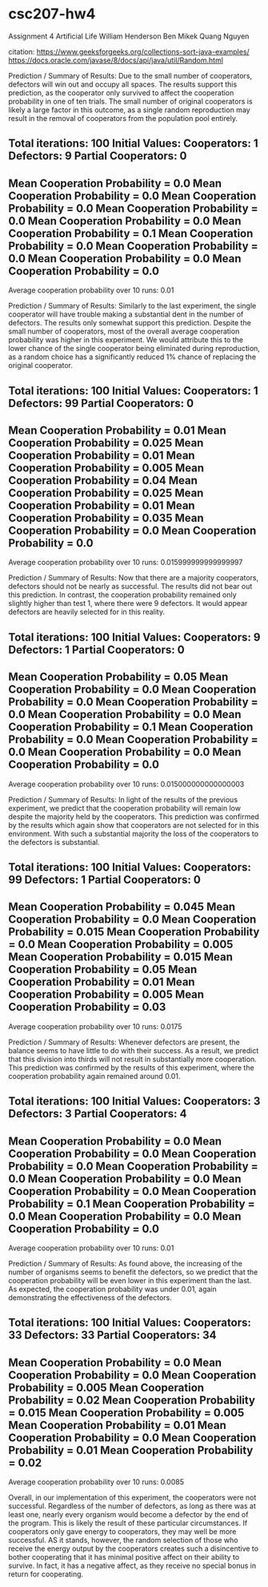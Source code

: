 # csc207-hw4
Assignment 4 Artificial Life
William Henderson
Ben Mikek
Quang Nguyen



citation:
https://www.geeksforgeeks.org/collections-sort-java-examples/
https://docs.oracle.com/javase/8/docs/api/java/util/Random.html



Prediction / Summary of Results: Due to the small number of cooperators, defectors will win out and occupy all spaces. The results support this prediction, as the cooperator only survived to affect the cooperation probability in one of ten trials. The small number of original cooperators is likely a large factor in this outcome, as a single random reproduction may result in the removal of cooperators from the population pool entirely.

Total iterations: 100
Initial Values:
Cooperators: 1    Defectors: 9    Partial Cooperators: 0
--------------------------------
Mean Cooperation Probability = 0.0
Mean Cooperation Probability = 0.0
Mean Cooperation Probability = 0.0
Mean Cooperation Probability = 0.0
Mean Cooperation Probability = 0.0
Mean Cooperation Probability = 0.1
Mean Cooperation Probability = 0.0
Mean Cooperation Probability = 0.0
Mean Cooperation Probability = 0.0
Mean Cooperation Probability = 0.0
--------------------------------
Average cooperation probability over 10 runs: 0.01


Prediction / Summary of Results: Similarly to the last experiment, the single cooperator will have trouble making a substantial dent in the number of defectors. The results only somewhat support this prediction. Despite the small number of cooperators, most  of the overall average cooperation probability was higher in this experiment. We would attribute this to the lower chance of the single cooperator being eliminated during reproduction, as a random choice has a significantly reduced 1% chance of replacing the original cooperator.

Total iterations: 100
Initial Values:
Cooperators: 1    Defectors: 99    Partial Cooperators: 0
--------------------------------
Mean Cooperation Probability = 0.01
Mean Cooperation Probability = 0.025
Mean Cooperation Probability = 0.01
Mean Cooperation Probability = 0.005
Mean Cooperation Probability = 0.04
Mean Cooperation Probability = 0.025
Mean Cooperation Probability = 0.01
Mean Cooperation Probability = 0.035
Mean Cooperation Probability = 0.0
Mean Cooperation Probability = 0.0
--------------------------------
Average cooperation probability over 10 runs: 0.015999999999999997



Prediction / Summary of Results: Now that there are a majority cooperators, defectors should not be nearly as successful. The results did not bear out this prediction. In contrast, the cooperation probability remained only slightly higher than test 1, where there were 9 defectors. It would appear defectors are heavily selected for in this reality.

Total iterations: 100
Initial Values:
Cooperators: 9    Defectors: 1    Partial Cooperators: 0
--------------------------------
Mean Cooperation Probability = 0.05
Mean Cooperation Probability = 0.0
Mean Cooperation Probability = 0.0
Mean Cooperation Probability = 0.0
Mean Cooperation Probability = 0.0
Mean Cooperation Probability = 0.1
Mean Cooperation Probability = 0.0
Mean Cooperation Probability = 0.0
Mean Cooperation Probability = 0.0
Mean Cooperation Probability = 0.0
--------------------------------
Average cooperation probability over 10 runs: 0.015000000000000003



Prediction / Summary of Results: In light of the results of the previous experiment, we predict that the cooperation probability will remain low despite the majority held by the cooperators. This prediction was confirmed by the results which again show that cooperators are not selected for in this environment. With such a substantial majority the loss of the cooperators to the defectors is substantial.

Total iterations: 100
Initial Values:
Cooperators: 99    Defectors: 1    Partial Cooperators: 0
--------------------------------
Mean Cooperation Probability = 0.045
Mean Cooperation Probability = 0.0
Mean Cooperation Probability = 0.015
Mean Cooperation Probability = 0.0
Mean Cooperation Probability = 0.005
Mean Cooperation Probability = 0.015
Mean Cooperation Probability = 0.05
Mean Cooperation Probability = 0.01
Mean Cooperation Probability = 0.005
Mean Cooperation Probability = 0.03
--------------------------------
Average cooperation probability over 10 runs: 0.0175



Prediction / Summary of Results: Whenever defectors are present, the balance seems to have little to do with their success. As a result, we predict that this division into thirds will not result in substantially more cooperation. This prediction was confirmed by the results of this experiment, where the cooperation probability again remained around 0.01.

Total iterations: 100
Initial Values:
Cooperators: 3    Defectors: 3    Partial Cooperators: 4
--------------------------------
Mean Cooperation Probability = 0.0
Mean Cooperation Probability = 0.0
Mean Cooperation Probability = 0.0
Mean Cooperation Probability = 0.0
Mean Cooperation Probability = 0.0
Mean Cooperation Probability = 0.0
Mean Cooperation Probability = 0.1
Mean Cooperation Probability = 0.0
Mean Cooperation Probability = 0.0
Mean Cooperation Probability = 0.0
--------------------------------
Average cooperation probability over 10 runs: 0.01



Prediction / Summary of Results: As found above, the increasing of the number of organisms seems to benefit the defectors, so we predict that the cooperation probability will be even lower in this experiment than the last. As expected, the cooperation probability was under 0.01, again demonstrating the effectiveness of the defectors.

Total iterations: 100
Initial Values:
Cooperators: 33    Defectors: 33    Partial Cooperators: 34
--------------------------------
Mean Cooperation Probability = 0.0
Mean Cooperation Probability = 0.0
Mean Cooperation Probability = 0.005
Mean Cooperation Probability = 0.02
Mean Cooperation Probability = 0.015
Mean Cooperation Probability = 0.005
Mean Cooperation Probability = 0.01
Mean Cooperation Probability = 0.0
Mean Cooperation Probability = 0.01
Mean Cooperation Probability = 0.02
--------------------------------
Average cooperation probability over 10 runs: 0.0085

Overall, in our implementation of this experiment, the cooperators were not successful. Regardless of the number of defectors, as long as there was at least one, nearly every organism would become a defector by the end of the program. This is likely the result of these particular circumstances. If cooperators only gave energy to cooperators, they may well be more successful. AS it stands, however, the random selection of those who receive the energy output by the cooperators creates such a disincentive to bother cooperating that it has minimal positive affect on their ability to survive. In fact, it has a negative affect, as they receive no special bonus in return for cooperating.

